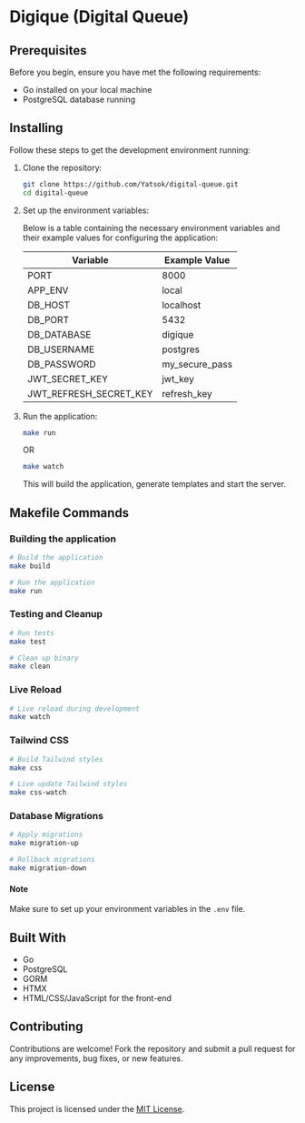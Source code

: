 # Digique (Digital Queue)

## Prerequisites

Before you begin, ensure you have met the following requirements:

- Go installed on your local machine
- PostgreSQL database running

## Installing

Follow these steps to get the development environment running:

1. Clone the repository:

   ```bash
   git clone https://github.com/Yatsok/digital-queue.git
   cd digital-queue
   ```

2. Set up the environment variables:

   Below is a table containing the necessary environment variables and their example values for configuring the application:

   | Variable               | Example Value  |
   | ---------------------- | -------------- |
   | PORT                   | 8000           |
   | APP_ENV                | local          |
   | DB_HOST                | localhost      |
   | DB_PORT                | 5432           |
   | DB_DATABASE            | digique        |
   | DB_USERNAME            | postgres       |
   | DB_PASSWORD            | my_secure_pass |
   | JWT_SECRET_KEY         | jwt_key        |
   | JWT_REFRESH_SECRET_KEY | refresh_key    |

3. Run the application:

   ```bash
   make run
   ```

   OR

   ```bash
   make watch
   ```

   This will build the application, generate templates and start the server.

## Makefile Commands

### Building the application

```bash
# Build the application
make build

# Run the application
make run
```

### Testing and Cleanup

```bash
# Run tests
make test

# Clean up binary
make clean
```

### Live Reload

```bash
# Live reload during development
make watch
```

### Tailwind CSS

```bash
# Build Tailwind styles
make css

# Live update Tailwind styles
make css-watch
```

### Database Migrations

```bash
# Apply migrations
make migration-up

# Rollback migrations
make migration-down
```

#### Note

Make sure to set up your environment variables in the `.env` file.

## Built With

- Go
- PostgreSQL
- GORM
- HTMX
- HTML/CSS/JavaScript for the front-end

## Contributing

Contributions are welcome! Fork the repository and submit a pull request for any improvements, bug fixes, or new features.

## License

This project is licensed under the [MIT License](LICENSE).
